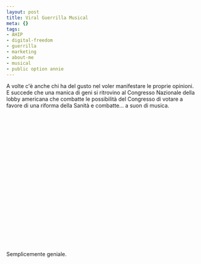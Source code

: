 ```yaml
--- 
layout: post
title: Viral Guerrilla Musical
meta: {}
tags: 
- AHIP
- digital-freedom
- guerrilla
- marketing
- about-me
- musical
- public option annie
---
```

A volte c'è anche chi ha del gusto nel voler manifestare le proprie opinioni.  
E succede che una manica di geni si ritrovino al Congresso Nazionale della lobby americana che combatte le possibilità del Congresso di votare a favore di una riforma della Sanità e combatte... a suon di musica.

<object width="425" height="344"><param name="movie" value="http://www.youtube.com/v/q2QX9sMV5xI&hl=en&fs=1&"></param><param name="allowFullScreen" value="true"></param><param name="allowscriptaccess" value="always"></param><embed src="http://www.youtube.com/v/q2QX9sMV5xI&hl=en&fs=1&" type="application/x-shockwave-flash" allowscriptaccess="always" allowfullscreen="true" width="425" height="344"></embed></object>  
  
Semplicemente geniale.  
  
 
